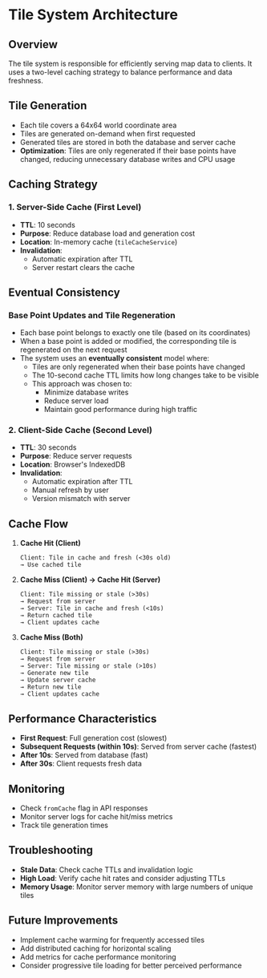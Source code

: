 # Tile System Architecture

## Overview
The tile system is responsible for efficiently serving map data to clients. It uses a two-level caching strategy to balance performance and data freshness.

## Tile Generation
- Each tile covers a 64x64 world coordinate area
- Tiles are generated on-demand when first requested
- Generated tiles are stored in both the database and server cache
- **Optimization**: Tiles are only regenerated if their base points have changed, reducing unnecessary database writes and CPU usage

## Caching Strategy

### 1. Server-Side Cache (First Level)
- **TTL**: 10 seconds
- **Purpose**: Reduce database load and generation cost
- **Location**: In-memory cache (`tileCacheService`)
- **Invalidation**:
  - Automatic expiration after TTL
  - Server restart clears the cache

## Eventual Consistency

### Base Point Updates and Tile Regeneration
- Each base point belongs to exactly one tile (based on its coordinates)
- When a base point is added or modified, the corresponding tile is regenerated on the next request
- The system uses an **eventually consistent** model where:
  - Tiles are only regenerated when their base points have changed
  - The 10-second cache TTL limits how long changes take to be visible
  - This approach was chosen to:
    - Minimize database writes
    - Reduce server load
    - Maintain good performance during high traffic

### 2. Client-Side Cache (Second Level)
- **TTL**: 30 seconds
- **Purpose**: Reduce server requests
- **Location**: Browser's IndexedDB
- **Invalidation**:
  - Automatic expiration after TTL
  - Manual refresh by user
  - Version mismatch with server

## Cache Flow

1. **Cache Hit (Client)**
   ```
   Client: Tile in cache and fresh (<30s old)
   → Use cached tile
   ```

2. **Cache Miss (Client) → Cache Hit (Server)**
   ```
   Client: Tile missing or stale (>30s)
   → Request from server
   → Server: Tile in cache and fresh (<10s)
   → Return cached tile
   → Client updates cache
   ```

3. **Cache Miss (Both)**
   ```
   Client: Tile missing or stale (>30s)
   → Request from server
   → Server: Tile missing or stale (>10s)
   → Generate new tile
   → Update server cache
   → Return new tile
   → Client updates cache
   ```

## Performance Characteristics
- **First Request**: Full generation cost (slowest)
- **Subsequent Requests (within 10s)**: Served from server cache (fastest)
- **After 10s**: Served from database (fast)
- **After 30s**: Client requests fresh data

## Monitoring
- Check `fromCache` flag in API responses
- Monitor server logs for cache hit/miss metrics
- Track tile generation times

## Troubleshooting
- **Stale Data**: Check cache TTLs and invalidation logic
- **High Load**: Verify cache hit rates and consider adjusting TTLs
- **Memory Usage**: Monitor server memory with large numbers of unique tiles

## Future Improvements
- Implement cache warming for frequently accessed tiles
- Add distributed caching for horizontal scaling
- Add metrics for cache performance monitoring
- Consider progressive tile loading for better perceived performance
